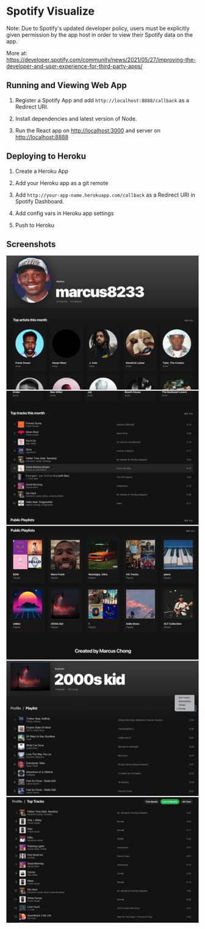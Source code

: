 # Spotify Visualize
Note: Due to Spotify's updated developer policy, users must be explicitly given permission by the app host in order to view their Spotify data on the app.

More at: 
https://developer.spotify.com/community/news/2021/05/27/improving-the-developer-and-user-experience-for-third-party-apps/

## Running and Viewing Web App

1. Register a Spotify App and add `http://localhost:8888/callback` as a Redirect URI.

2. Install dependencies and latest version of Node.

3. Run the React app on <http://localhost:3000> and server on <http://localhost:8888>


## Deploying to Heroku

1. Create a Heroku App

2. Add your Heroku app as a git remote

3. Add `http://your-app-name.herokuapp.com/callback` as a Redirect URI in Spotify Dashboard.

4. Add config vars in Heroku app settings

5. Push to Heroku

## Screenshots
<img src="images/Screen Shot 2022-12-05 at 3.29.56 PM.png">
<img src="images/Screen Shot 2022-12-05 at 3.30.29 PM.png">
<img src="images/Screen Shot 2022-12-05 at 3.31.02 PM.png">
<img src="images/Screen Shot 2022-12-05 at 3.46.555 PM.png">
<img src="images/Screen Shot 2022-12-05 at 3.47.46 PM.png">
